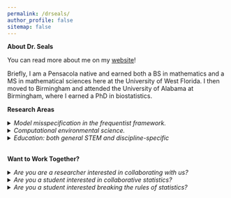 ```yaml
---
permalink: /drseals/
author_profile: false
sitemap: false
---
```


**About Dr. Seals**

You can read more about me on my [website](http://samanthaseals.github.io)! 

Briefly, I am a Pensacola native and earned both a BS in mathematics and a MS in mathematical sciences here at the University of West Florida. I then moved to Birmingham and attended the University of Alabama at Birmingham, where I earned a PhD in biostatistics.

**Research Areas**

<details>
<summary><i>Model misspecification in the frequentist framework.</i></summary> 
<ul>
  <li>How are our analysis results and overall message affected when we misspecify the design matrix, underlying distribution for the outcome, or the working covariance structure?</li>
  <li>How are analysis results and overall message affected when we break an assumption (or multiple assumptions) of the parametric model?</li>
  <li>This area generally involves performing simulation studies. We do this so that we know the true value of <i>&theta;</i>, the parameter of interest and can then quantify the effects of model misspecification. </li>
  <ul>
    <li>The bias and mean square error quantify the error in parameter estimation.</li> 
    <li>Type I error quantifies the error in statistical inference.</li>
    <li>Model fit indices quantify the error in model selection.</li>
  </ul>
</ul>
</details>

<details>
<summary><i>Computational environmental science.</i></summary> 
<ul>
  <li>Please see the <a href="https://cgmlabuwf.github.io/"><i>Computational Geomorphology & Modeling Lab.</i></a></li>
  <li>How can we use mathematics and statistics to answer questions about the natural environment around us?</li>
  <ul>
    <li>We are interested in modeling and predicting natural phenomena and changes within our local environment.</li>
  </ul>  
  <li>Because the University maintains an active research site on Pensacola Beach, we have natural opportunities for collaboration with the Department of Earth and Environmental Science.</li>
</ul>
</details>

<details>
<summary><i>Education: both general STEM and discipline-specific</i></summary> 

<ul>
  <li>What are the longitudinal effects of student-led interventions in gateway STEM courses?</li>
  <li>What instructional tools improve student outcomes in the statistics classroom?</li> 
  <li>How are student learning outcomes impacted when STEM courses naturally infuse statistics into the curriculum?</li>
  <li>When are significant learning gains made during statistics and data science graduate programs?</li>
  <ul>
    <li>Is there a difference in when learning gains are made between those in statistics, biostatistics, and data science programs?</li>
  </ul>
</ul>  
    
</details> <br>

**Want to Work Together?**

<details>
<summary><i>Are you are a researcher interested in collaborating with us?</i></summary>

<ul>
  <li>As a result of my extensive biostatistics training and experience, I truly love collaborating with other researchers, especially students. Please note that our skills are not only applicable to "science" topics -- our skills are applicable to any field where data exists!</li>
  <li>Please reach out if you think this may be a good fit! It is a wonderful experience to see how students begin connecting the dots, understanding their role as partners in scientific research.</li>
  <li>The main expectations within collaborations include a reasonable timeline for project deliverables and formal co-authorship for both the lab director and collaborating student on any resulting presentation or manuscript.</li>
</ul>

</details>

<details>
<summary><i>Are you a student interested in collaborative statistics?</i></summary>

<ul>
  <li>As a collaborative researcher and educator, I especially enjoy including students in collaborative projects. My goal is to model how to form and maintain respectful and productive collaborative relationships.</li>
  <li>This side of the lab gives students a formal collaborative experience resulting in a non-statistics or data science-focused research product to showcase to potential employers. </li>
  <li>The main expectations of collaborative students are a willingness to collaborate outside of your field, learn necessary statistical and/or science concepts, and a willingness to learn and improve your R programming skills.</li>
</ul>
</details> 

<details>

<summary><i>Are you a student interested breaking the rules of statistics?</i></summary>

<ul>
  <li>As a curious mathematician and statistician, I have a lot of "what happens to analysis results when this assumption is broken?" questions ready for students to answer via Proseminar or Capstone.</li>
  <ul>
    <li>If you think about it - you probably do too! Let's consider OLS regression. We know that OLS assumes that the residuals are normally distributed with mean 0 and some constant standard deviation.</li>
    <ul>
      <li>What happens if the residuals have a Poisson distribution? A uniform distribution?</li>
      <li>What happens if the standard deviation is not constant? How does this change depending on the level of heterogeneity?</li>
      <li>How do the observed relationships above change as our sample size increases? (i.e., what are the asymptotic properties?)</li>
    </ul>
  </ul>
  <li>The main expectations of simulation-based students are a willingness to learn necessary mathematical and/or statistical  concepts, a willingness to learn and improve their R programming skills, and to have an inherent understanding that research-related things will go very wrong more than once.</li>
</ul>
</details>
<br><br><br><br>










